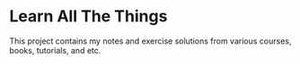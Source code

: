 # Learn All The Things

This project contains my notes and exercise solutions from various courses, books, tutorials, and etc.